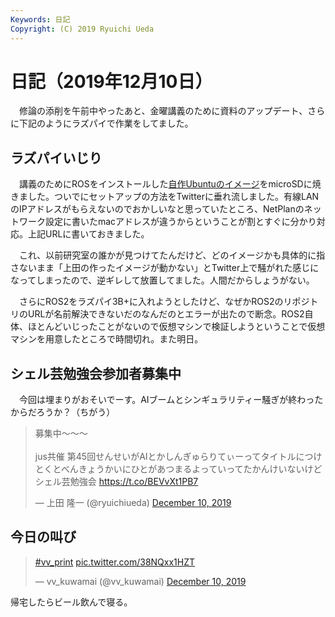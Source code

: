 ```yaml
---
Keywords: 日記
Copyright: (C) 2019 Ryuichi Ueda
---
```


# 日記（2019年12月10日） 

　修論の添削を午前中やったあと、金曜講義のために資料のアップデート、さらに下記のようにラズパイで作業をしてました。

## ラズパイいじり

　講義のためにROSをインストールした[自作Ubuntuのイメージ](/?post=20190618_raspimouse)をmicroSDに焼きました。ついでにセットアップの方法をTwitterに垂れ流しました。有線LANのIPアドレスがもらえないのでおかしいなと思っていたところ、NetPlanのネットワーク設定に書いたmacアドレスが違うからということが割とすぐに分かり対応。上記URLに書いておきました。

　これ、以前研究室の誰かが見つけてたんだけど、どのイメージかも具体的に指さないまま「上田の作ったイメージが動かない」とTwitter上で騒がれた感じになってしまったので、逆ギレして放置してました。人間だからしょうがない。


　さらにROS2をラズパイ3B+に入れようとしたけど、なぜかROS2のリポジトリのURLが名前解決できないだのなんだのとエラーが出たので断念。ROS2自体、ほとんどいじったことがないので仮想マシンで検証しようということで仮想マシンを用意したところで時間切れ。また明日。

## シェル芸勉強会参加者募集中

　今回は埋まりがおそいでーす。AIブームとシンギュラリティー騒ぎが終わったからだろうか？（ちがう）

<blockquote class="twitter-tweet" data-partner="tweetdeck"><p lang="ja" dir="ltr">募集中〜〜〜<br><br>jus共催 第45回せんせいがAIとかしんぎゅらりてぃーってタイトルにつけとくとべんきょうかいにひとがあつまるよっていってたかんけいないけどシェル芸勉強会 <a href="https://t.co/BEVvXt1PB7">https://t.co/BEVvXt1PB7</a></p>&mdash; 上田 隆一 (@ryuichiueda) <a href="https://twitter.com/ryuichiueda/status/1204343065088937984?ref_src=twsrc%5Etfw">December 10, 2019</a></blockquote>
<script async src="https://platform.twitter.com/widgets.js" charset="utf-8"></script>

## 今日の叫び

<blockquote class="twitter-tweet"><p lang="und" dir="ltr"><a href="https://twitter.com/hashtag/vv_print?src=hash&amp;ref_src=twsrc%5Etfw">#vv_print</a> <a href="https://t.co/38NQxx1HZT">pic.twitter.com/38NQxx1HZT</a></p>&mdash; vv_kuwamai (@vv_kuwamai) <a href="https://twitter.com/vv_kuwamai/status/1204286901328310273?ref_src=twsrc%5Etfw">December 10, 2019</a></blockquote> <script async src="https://platform.twitter.com/widgets.js" charset="utf-8"></script>


帰宅したらビール飲んで寝る。
